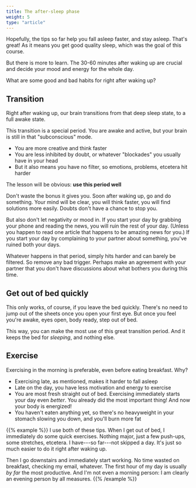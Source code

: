 ```yaml
---
title: The after-sleep phase
weight: 5
type: "article"
---
```


Hopefully, the tips so far help you fall asleep faster, and stay asleep. That's great! As it means you get good quality sleep, which was the goal of this course.

But there is more to learn. The 30-60 minutes after waking up are crucial and decide your mood and energy for the whole day.

What are some good and bad habits for right after waking up?

## Transition

Right after waking up, our brain transitions from that deep sleep state, to a full awake state.

This transition is a special period. You are awake and active, but your brain is still in that "subconscious" mode.

* You are more creative and think faster
* You are less inhibited by doubt, or whatever "blockades" you usually have in your head
* But it also means you have no filter, so emotions, problems, etcetera hit harder

The lesson will be obvious: **use this period well**

Don't waste the bonus it gives you. Soon after waking up, go and do something. Your mind will be clear, you will think faster, you will find solutions more easily. Doubts don't have a chance to stop you.

But also don't let negativity or mood in. If you start your day by grabbing your phone and reading the news, you will ruin the rest of your day. (Unless you happen to read one article that happens to be amazing news for you.) If you start your day by complaining to your partner about something, you've ruined both your days. 

Whatever happens in that period, simply hits harder and can barely be filtered. So remove any bad trigger. Perhaps make an agreement with your partner that you don't have discussions about what bothers you during this time.

## Get out of bed quickly

This only works, of course, if you leave the bed quickly. There's no need to jump out of the sheets once you open your first eye. But once you feel you're awake, eyes open, body ready, step out of bed.

This way, you can make the most use of this great transition period. And it keeps the bed for _sleeping_, and nothing else.

## Exercise

Exercising in the morning is preferable, even before eating breakfast. Why?

* Exercising late, as mentioned, makes it harder to fall asleep
* Late on the day, you have less motivation and energy to exercise
* You are most fresh straight out of bed. Exercising immediately starts your day even _better_. You already did the most important thing! And now your body is energized!
* You haven't eaten anything yet, so there's no heavyweight in your stomach slowing you down, and you'll burn more fat

{{% example %}}
I use both of these tips. When I get out of bed, I immediately do some quick exercises. Nothing major, just a few push-ups, some stretches, etcetera. I have---so far---not skipped a day. It's just so much easier to do it right after waking up.

Then I go downstairs and immediately start working. No time wasted on breakfast, checking my email, whatever. The first hour of my day is usually _by far_ the most productive. And I'm not even a morning person: I am clearly an evening person by all measures.
{{% /example %}}
